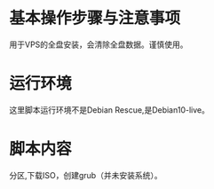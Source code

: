 # 基本操作步骤与注意事项
用于VPS的全盘安装，会清除全盘数据。谨慎使用。
# 运行环境
这里脚本运行环境不是Debian Rescue,是Debian10-live。
# 脚本内容
分区,下载ISO，创建grub（并未安装系统）。
